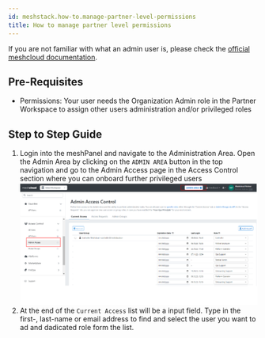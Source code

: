 ```yaml
---
id: meshstack.how-to.manage-partner-level-permissions
title: How to manage partner level permissions
---
```


If you are not familiar with what an admin user is, please check the [official meshcloud documentation](administration.index.md).

## Pre-Requisites

- Permissions: Your user needs the Organization Admin role in the Partner Workspace to assign other users administration and/or privileged roles

## Step to Step Guide

1. Login into the meshPanel and navigate to the Administration Area. Open the Admin Area by clicking on the `ADMIN AREA` button in the top navigation and go to the Admin Access page in the Access Control section where you can onboard further privileged users
![Select Admin Area in the top navigation bar](./assets/partner/navigate-to-access-control.png "Go to the Admin Area")
2. At the end of the `Current Access` list will be a input field. Type in the first-, last-name or email address to find and select the user you want to ad and dadicated role form the list.
